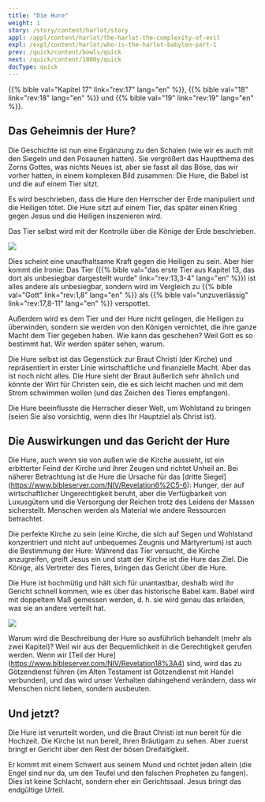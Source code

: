 ```yaml
---
title: "Die Hure"
weight: 1
story: /story/content/harlot/story
appl: /appl/content/harlot/the-harlot-the-complexity-of-evil
expl: /expl/content/harlot/who-is-the-harlot-babylon-part-1
prev: /quick/content/bowls/quick
next: /quick/content/1000y/quick
docType: quick
---
```


{{% bible val="Kapitel 17" link="rev:17" lang="en" %}}, {{% bible val="18" link="rev:18" lang="en" %}} und {{% bible val="19" link="rev:19" lang="en" %}}.

## Das Geheimnis der Hure?

Die Geschichte ist nun eine Ergänzung zu den Schalen (wie wir es auch mit den Siegeln und den Posaunen hatten). Sie vergrößert das Hauptthema des Zorns Gottes, was nichts Neues ist, aber sie fasst all das Böse, das wir vorher hatten, in einem komplexen Bild zusammen: Die Hure, die Babel ist und die auf einem Tier sitzt.

Es wird beschrieben, dass die Hure den Herrscher der Erde manipuliert und die Heiligen tötet. Die Hure sitzt auf einem Tier, das später einen Krieg gegen Jesus und die Heiligen inszenieren wird.

Das Tier selbst wird mit der Kontrolle über die Könige der Erde beschrieben.

![](/images/Hure+Tier_de.jpg)

Dies scheint eine unaufhaltsame Kraft gegen die Heiligen zu sein. Aber hier kommt die Ironie: Das Tier ({{% bible val="das erste Tier aus Kapitel 13, das dort als unbesiegbar dargestellt wurde" link="rev:13,3-4" lang="en" %}}) ist alles andere als unbesiegbar, sondern wird im Vergleich zu {{% bible val="Gott" link="rev:1,8" lang="en" %}} als {{% bible val="unzuverlässig" link="rev:17,8-11" lang="en" %}} verspottet.

Außerdem wird es dem Tier und der Hure nicht gelingen, die Heiligen zu überwinden, sondern sie werden von den Königen vernichtet, die ihre ganze Macht dem Tier gegeben haben. Wie kann das geschehen? Weil Gott es so bestimmt hat. Wir werden später sehen, warum.

Die Hure selbst ist das Gegenstück zur Braut Christi (der Kirche) und repräsentiert in erster Linie wirtschaftliche und finanzielle Macht. Aber das ist noch nicht alles. Die Hure sieht der Braut äußerlich sehr ähnlich und könnte der Wirt für Christen sein, die es sich leicht machen und mit dem Strom schwimmen wollen (und das Zeichen des Tieres empfangen).

Die Hure beeinflusste die Herrscher dieser Welt, um Wohlstand zu bringen (seien Sie also vorsichtig, wenn dies Ihr Hauptziel als Christ ist).

## Die Auswirkungen und das Gericht der Hure

Die Hure, auch wenn sie von außen wie die Kirche aussieht, ist ein erbitterter Feind der Kirche und ihrer Zeugen und richtet Unheil an. Bei näherer Betrachtung ist die Hure die Ursache für das [dritte Siegel] (https://www.bibleserver.com/NIV/Revelation6%2C5-6): Hunger, der auf wirtschaftlicher Ungerechtigkeit beruht, aber die Verfügbarkeit von Luxusgütern und die Versorgung der Reichen trotz des Leidens der Massen sicherstellt. Menschen werden als Material wie andere Ressourcen betrachtet.

Die perfekte Kirche zu sein (eine Kirche, die sich auf Segen und Wohlstand konzentriert und nicht auf unbequemes Zeugnis und Märtyrertum) ist auch die Bestimmung der Hure: Während das Tier versucht, die Kirche anzugreifen, greift Jesus ein und statt der Kirche ist die Hure das Ziel. Die Könige, als Vertreter des Tieres, bringen das Gericht über die Hure.

Die Hure ist hochmütig und hält sich für unantastbar, deshalb wird ihr Gericht schnell kommen, wie es über das historische Babel kam. Babel wird mit doppeltem Maß gemessen werden, d. h. sie wird genau das erleiden, was sie an andere verteilt hat.

![](/images/Hure_de.jpg)

Warum wird die Beschreibung der Hure so ausführlich behandelt (mehr als zwei Kapitel)? Weil wir aus der Bequemlichkeit in die Gerechtigkeit gerufen werden. Wenn wir [Teil der Hure] (https://www.bibleserver.com/NIV/Revelation18%3A4) sind, wird das zu Götzendienst führen (im Alten Testament ist Götzendienst mit Handel verbunden), und das wird unser Verhalten dahingehend verändern, dass wir Menschen nicht lieben, sondern ausbeuten.

## Und jetzt?

Die Hure ist verurteilt worden, und die Braut Christi ist nun bereit für die Hochzeit. Die Kirche ist nun bereit, ihren Bräutigam zu sehen. Aber zuerst bringt er Gericht über den Rest der bösen Dreifaltigkeit.

Er kommt mit einem Schwert aus seinem Mund und richtet jeden allein (die Engel sind nur da, um den Teufel und den falschen Propheten zu fangen). Dies ist keine Schlacht, sondern eher ein Gerichtssaal. Jesus bringt das endgültige Urteil.
